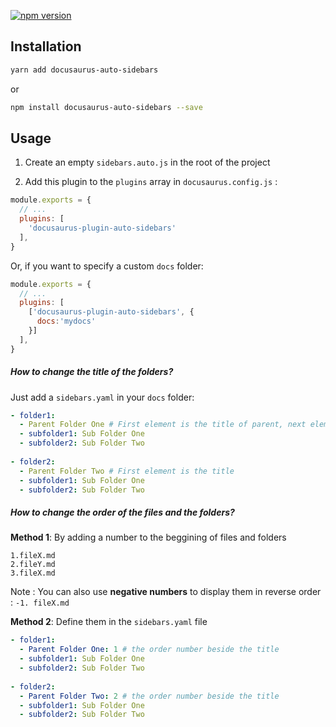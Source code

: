 
<p >
<a href="https://www.npmjs.com/package/docusaurus-plugin-auto-sidebars"><img src="https://img.shields.io/npm/v/docusaurus-plugin-auto-sidebars.svg?style=flat" alt="npm version"></a>
</p>

## Installation

```bash
yarn add docusaurus-auto-sidebars
```

or

```bash
npm install docusaurus-auto-sidebars --save
```

## Usage
1. Create an empty `sidebars.auto.js` in the root of the project

2. Add this plugin to the `plugins` array in `docusaurus.config.js` :


```js
module.exports = {
  // ...
  plugins: [
    'docusaurus-plugin-auto-sidebars'
  ],
}
```
Or, if you want to specify a custom `docs` folder:

```js
module.exports = {
  // ...
  plugins: [
    ['docusaurus-plugin-auto-sidebars', {
      docs:'mydocs'
    }]
  ],
}
```
##### How to change the title of the folders?

Just add a `sidebars.yaml` in your `docs` folder:
```yaml
- folder1: 
  - Parent Folder One # First element is the title of parent, next elements are sub directories
  - subfolder1: Sub Folder One
  - subfolder2: Sub Folder Two
  
- folder2: 
  - Parent Folder Two # First element is the title
  - subfolder1: Sub Folder One
  - subfolder2: Sub Folder Two

```
##### How to change the order of the files and the folders?
**Method 1**: By adding a number to the beggining of files and folders
```shell
1.fileX.md
2.fileY.md
3.fileX.md
```  
Note : You can also use **negative numbers** to display them in reverse order : `-1. fileX.md`

**Method 2**: Define them in the `sidebars.yaml` file

```yaml
- folder1: 
  - Parent Folder One: 1 # the order number beside the title
  - subfolder1: Sub Folder One
  - subfolder2: Sub Folder Two
  
- folder2: 
  - Parent Folder Two: 2 # the order number beside the title
  - subfolder1: Sub Folder One
  - subfolder2: Sub Folder Two

```


